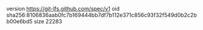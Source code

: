 version https://git-lfs.github.com/spec/v1
oid sha256:8106836aab0fc7b169444bb7df7b112e371c856c93f32f549d0b2c2bb00e6bd5
size 22283
